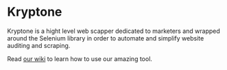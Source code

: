 # Kryptone

Kryptone is a hight level web scapper dedicated to marketers and wrapped around the Selenium library in order to automate and simplify website auditing and scraping.

Read [our wiki](https://github.com/Zadigo/kryptone/wiki) to learn how to use our amazing tool.
